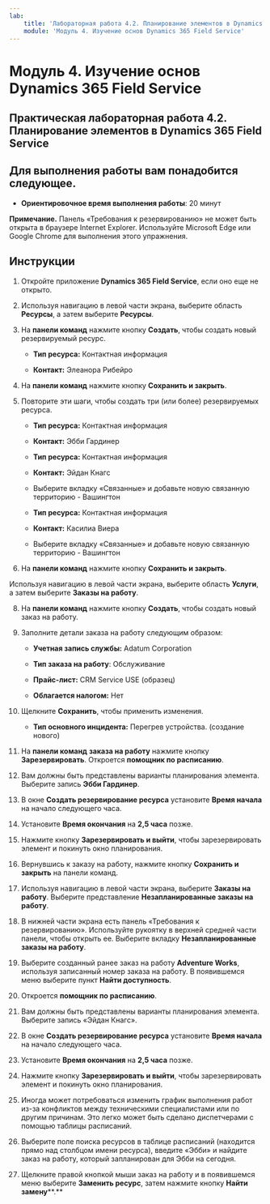 ```yaml
---
lab:
    title: 'Лабораторная работа 4.2. Планирование элементов в Dynamics 365 Field Service'
    module: 'Модуль 4. Изучение основ Dynamics 365 Field Service'
---
```


Модуль 4. Изучение основ Dynamics 365 Field Service
========================

## Практическая лабораторная работа 4.2. Планирование элементов в Dynamics 365 Field Service

## Для выполнения работы вам понадобится следующее.

  - **Ориентировочное время выполнения работы**: 20 минут

  **Примечание.** Панель «Требования к резервированию» не может быть открыта в браузере Internet Explorer. Используйте Microsoft Edge или Google Chrome для выполнения этого упражнения.
  
## Инструкции

1. Откройте приложение **Dynamics 365 Field Service**, если оно еще не открыто. 

2. Используя навигацию в левой части экрана, выберите область **Ресурсы**, а затем выберите **Ресурсы**.

3. На **панели команд** нажмите кнопку **Создать**, чтобы создать новый резервируемый ресурс.

	- **Тип ресурса:** Контактная информация

	- **Контакт:** Элеанора Рибейро

4. На **панели команд** нажмите кнопку **Сохранить и закрыть**.

5. Повторите эти шаги, чтобы создать три (или более) резервируемых ресурса.

	- **Тип ресурса:** Контактная информация

	- **Контакт:** Эбби Гардинер


	- **Тип ресурса:** Контактная информация

	- **Контакт:** Эйдан Кнагс
	
	- Выберите вкладку «Связанные» и добавьте новую связанную территорию - Вашингтон


	- **Тип ресурса:** Контактная информация

	- **Контакт:** Касилиа Виера
	
	- Выберите вкладку «Связанные» и добавьте новую связанную территорию - Вашингтон


6. На **панели команд** нажмите кнопку **Сохранить и закрыть**.

Используя навигацию в левой части экрана, выберите область **Услуги**, а затем выберите **Заказы на работу**.

8. На **панели команд** нажмите кнопку **Создать**, чтобы создать новый заказ на работу.

9. Заполните детали заказа на работу следующим образом:

	- **Учетная запись службы:** Adatum Corporation

	- **Тип заказа на работу**: Обслуживание

	- **Прайс-лист:** CRM Service USE (образец)

	- **Облагается налогом:** Нет

10. Щелкните **Сохранить**, чтобы применить изменения.

	- **Тип основного инцидента:** Перегрев устройства. (создание нового)

11. На **панели команд** **заказа на работу** нажмите кнопку **Зарезервировать**. Откроется **помощник по расписанию**. 

12. Вам должны быть представлены варианты планирования элемента. Выберите запись **Эбби Гардинер**.

13. В окне **Создать резервирование ресурса** установите **Время начала** на начало следующего часа.

14. Установите **Время окончания** на **2,5 часа** позже. 

15. Нажмите кнопку **Зарезервировать и выйти**, чтобы зарезервировать элемент и покинуть окно планирования. 

16. Вернувшись к заказу на работу, нажмите кнопку **Сохранить и закрыть** на панели команд. 

17. Используя навигацию в левой части экрана, выберите **Заказы на работу**. Выберите представление **Незапланированные заказы на работу**.

18. В нижней части экрана есть панель «Требования к резервированию». Используйте рукоятку в верхней средней части панели, чтобы открыть ее. Выберите вкладку **Незапланированные заказы на работу**.

19. Выберите созданный ранее заказ на работу **Adventure Works**, используя записанный номер заказа на работу. В появившемся меню выберите пункт **Найти доступность**. 

20. Откроется **помощник по расписанию**. 

21. Вам должны быть представлены варианты планирования элемента. Выберите запись «Эйдан Кнагс».

22. В окне **Создать резервирование ресурса** установите **Время начала** на начало следующего часа.

23. Установите **Время окончания** на **2,5 часа** позже. 

24. Нажмите кнопку **Зарезервировать и выйти**, чтобы зарезервировать элемент и покинуть окно планирования. 

25. Иногда может потребоваться изменить график выполнения работ из-за конфликтов между техническими специалистами или по другим причинам. Это легко может быть сделано диспетчерами с помощью таблицы расписаний. 

26. Выберите поле поиска ресурсов в таблице расписаний (находится прямо над столбцом имени ресурса), введите «Эбби» и найдите заказ на работу, который запланирован для Эбби на сегодня. 

27. Щелкните правой кнопкой мыши заказ на работу и в появившемся меню выберите **Заменить ресурс**, затем нажмите кнопку **Найти замену****.**

